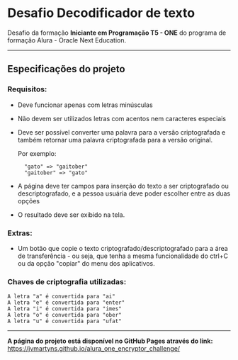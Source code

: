 # Desafio Decodificador de texto

Desafio da formação **Iniciante em Programação T5 - ONE** do programa de formação Alura - Oracle Next Education.

---

## Especificações do projeto

### Requisitos:

- Deve funcionar apenas com letras minúsculas
- Não devem ser utilizados letras com acentos nem caracteres especiais
- Deve ser possível converter uma palavra para a versão criptografada e também retornar uma palavra criptografada para a versão original.

  Por exemplo:

        "gato" => "gaitober"
        "gaitober" => "gato"

- A página deve ter campos para inserção do texto a ser criptografado ou descriptografado, e a pessoa usuária deve poder escolher entre as duas opções
- O resultado deve ser exibido na tela.

### Extras:

- Um botão que copie o texto criptografado/descriptografado para a área de transferência - ou seja, que tenha a mesma funcionalidade do ctrl+C ou da opção "copiar" do menu dos aplicativos.

### Chaves de criptografia utilizadas:

    A letra "a" é convertida para "ai"
    A letra "e" é convertida para "enter"
    A letra "i" é convertida para "imes"
    A letra "o" é convertida para "ober"
    A letra "u" é convertida para "ufat"

---

**A página do projeto está disponível no GitHub Pages através do link:** https://jvmartyns.github.io/alura_one_encryptor_challenge/
